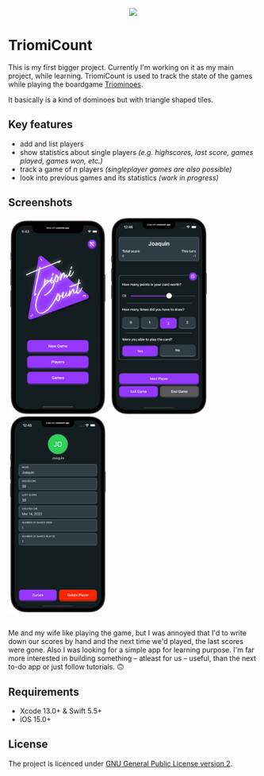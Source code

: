 <p align="center">
    <img src="https://github.com/vogelfrey/TriomiCount/blob/main/logo.png" width=600>
</p>

# TriomiCount
This is my first bigger project. Currently I'm working on it as my main project, while learning.
TriomiCount is used to track the state of the games while playing the boardgame [Triominoes](https://en.wikipedia.org/wiki/Triominoes).

It basically is a kind of dominoes but with triangle shaped tiles.

## Key features
* add and list players
* show statistics about single players *(e.g. highscores, last score, games played, games won, etc.)*
* track a game of *n* players *(singleplayer games are also possible)*
* look into previous games and its statistics *(work in progress)*

## Screenshots
<p float="left">
  <img src="./screenshots/main_menu.png" width="200" />
  <img src="./screenshots/game.png" width="200" />
  <img src="./screenshots/player_details.png" width="200" />
</p>

## 
Me and my wife like playing the game, but I was annoyed that I'd to write down our scores by hand and the next time we'd played, the last scores were gone. Also I was looking for a simple app for learning purpose.
I'm far more interested in building something – atleast for us – useful, than the next to-do app or just follow tutorials. 🙃

## Requirements
* Xcode 13.0+ & Swift 5.5+
* iOS 15.0+

## License
The project is licenced under [GNU General Public License version 2](./LICENSE).
